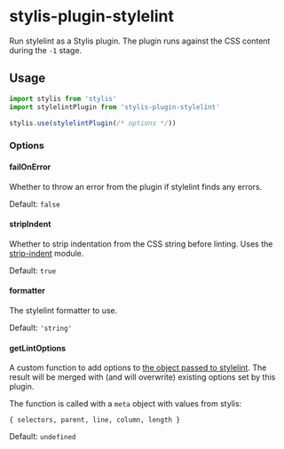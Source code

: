 # stylis-plugin-stylelint

Run stylelint as a Stylis plugin. The plugin runs against the CSS content during
the `-1` stage.

## Usage

```js
import stylis from 'stylis'
import stylelintPlugin from 'stylis-plugin-stylelint'

stylis.use(stylelintPlugin(/* options */))
```

### Options

#### failOnError

Whether to throw an error from the plugin if stylelint finds any errors.

Default: `false`

#### stripIndent

Whether to strip indentation from the CSS string before linting. Uses the
[strip-indent](https://github.com/sindresorhus/strip-indent) module.

Default: `true`

#### formatter

The stylelint formatter to use.

Default: `'string'`

#### getLintOptions

A custom function to add options to
[the object passed to stylelint](https://github.com/stylelint/stylelint/blob/master/docs/user-guide/node-api.md#options).
The result will be merged with (and will overwrite) existing options set by this
plugin.

The function is called with a `meta` object with values from stylis:

`{ selectors, parent, line, column, length }`

Default: `undefined`
